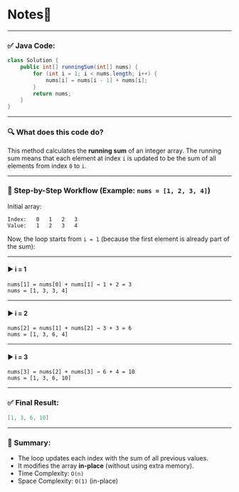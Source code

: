 # Notes📝
---

### ✅ Java Code:

```java
class Solution {
    public int[] runningSum(int[] nums) {
        for (int i = 1; i < nums.length; i++) {
            nums[i] = nums[i - 1] + nums[i];
        }
        return nums;
    }
}
```

---

### 🔍 What does this code do?

This method calculates the **running sum** of an integer array.
The running sum means that each element at index `i` is updated to be the sum of all elements from index `0` to `i`.

---

### 🧠 Step-by-Step Workflow (Example: `nums = [1, 2, 3, 4]`)

Initial array:

```
Index:   0   1   2   3
Value:   1   2   3   4
```

Now, the loop starts from `i = 1` (because the first element is already part of the sum):

---

#### ▶ i = 1

```
nums[1] = nums[0] + nums[1] → 1 + 2 = 3
nums = [1, 3, 3, 4]
```

---

#### ▶ i = 2

```
nums[2] = nums[1] + nums[2] → 3 + 3 = 6
nums = [1, 3, 6, 4]
```

---

#### ▶ i = 3

```
nums[3] = nums[2] + nums[3] → 6 + 4 = 10
nums = [1, 3, 6, 10]
```

---

### ✅ Final Result:

```java
[1, 3, 6, 10]
```

---

### 📌 Summary:

* The loop updates each index with the sum of all previous values.
* It modifies the array **in-place** (without using extra memory).
* Time Complexity: `O(n)`
* Space Complexity: `O(1)` (in-place)

